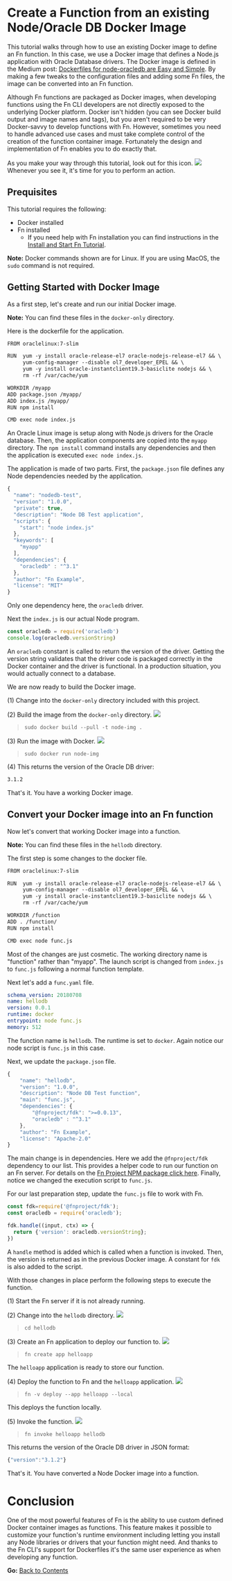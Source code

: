 # Create a Function from an existing Node/Oracle DB Docker Image

This tutorial walks through how to use an existing Docker image to define an
Fn function.  In this case, we use a Docker image that defines a Node.js application with Oracle Database drivers. The Docker image is defined in the Medium post: [Dockerfiles for node-oracledb are Easy and Simple](https://blogs.oracle.com/opal/dockerfiles-for-node-oracledb-are-easy-and-simple). By making a few tweaks to the configuration files and adding some Fn files, the image can be converted into an Fn function.

Although Fn functions are packaged as Docker images, when
developing functions using the Fn CLI developers are not directly exposed
to the underlying Docker platform.  Docker isn't hidden (you can see
Docker build output and image names and tags), but you aren't
required to be very Docker-savvy to develop functions with Fn.
However, sometimes you need to handle advanced use cases and must take
complete control of the creation of the function container image. Fortunately
the design and implementation of Fn enables you to do exactly that.

As you make your way through this tutorial, look out for this icon.
![](images/userinput.png) Whenever you see it, it's time for you to
perform an action.

## Prequisites
This tutorial requires the following:
* Docker installed
* Fn installed
    * If you need help with Fn installation you can find instructions in the
[Install and Start Fn Tutorial](../install/README.md).

**Note:** Docker commands shown are for Linux. If you are using MacOS, the `sudo` command is not required.

## Getting Started with Docker Image
As a first step, let's create and run our initial Docker image.

**Note:** You can find these files in the `docker-only` directory.

Here is the dockerfile for the application.

```txt
FROM oraclelinux:7-slim

RUN  yum -y install oracle-release-el7 oracle-nodejs-release-el7 && \
     yum-config-manager --disable ol7_developer_EPEL && \
     yum -y install oracle-instantclient19.3-basiclite nodejs && \
     rm -rf /var/cache/yum

WORKDIR /myapp
ADD package.json /myapp/
ADD index.js /myapp/
RUN npm install

CMD exec node index.js
```

An Oracle Linux image is setup along with Node.js drivers for the Oracle database. Then, the application components are copied into the `myapp` directory. The `npm install` command installs any dependencies and then the application is executed `exec node index.js`.

The application is made of two parts. First, the `package.json` file defines any Node dependencies needed by the application.

```js
{
  "name": "nodedb-test",
  "version": "1.0.0",
  "private": true,
  "description": "Node DB Test application",
  "scripts": {
    "start": "node index.js"
  },
  "keywords": [
    "myapp"
  ],
  "dependencies": {
    "oracledb" : "^3.1"
  },
  "author": "Fn Example",
  "license": "MIT"
}
```

Only one dependency here, the `oracledb` driver.

Next the `index.js` is our actual Node program.
```js
const oracledb = require('oracledb')
console.log(oracledb.versionString)
```

An `oracledb` constant is called to return the version of the driver. Getting the version string validates that the driver code is packaged correctly in the Docker container and the driver is functional. In a production situation, you would actually connect to a database.

We are now ready to build the Docker image.

(1) Change into the `docker-only` directory included with this project.

(2) Build the image from the `docker-only` directory.
![](images/userinput.png)
>```
> sudo docker build --pull -t node-img .
>```

(3) Run the image with Docker.
![](images/userinput.png)
>```
> sudo docker run node-img
>```

(4) This returns the version of the Oracle DB driver:
```txt
3.1.2
```

That's it. You have a working Docker image.


## Convert your Docker image into  an Fn function
Now let's convert that working Docker image into a function.

**Note:** You can find these files in the `hellodb` directory.

The first step is some changes to the docker file.

```txt
FROM oraclelinux:7-slim

RUN  yum -y install oracle-release-el7 oracle-nodejs-release-el7 && \
     yum-config-manager --disable ol7_developer_EPEL && \
     yum -y install oracle-instantclient19.3-basiclite nodejs && \
     rm -rf /var/cache/yum

WORKDIR /function
ADD . /function/
RUN npm install

CMD exec node func.js
```

Most of the changes are just cosmetic. The working directory name is "function" rather than "myapp". The launch script is changed from `index.js` to `func.js`  following a normal function template.

Next let's add a `func.yaml` file.
```yaml
schema_version: 20180708
name: hellodb
version: 0.0.1
runtime: docker
entrypoint: node func.js
memory: 512
```

The function name is `hellodb`. The runtime is set to `docker`. Again notice our node script is `func.js` in this case.

Next, we update the `package.json` file.
```js
{
	"name": "hellodb",
    "version": "1.0.0",
	"description": "Node DB Test function",
	"main": "func.js",
	"dependencies": {
		"@fnproject/fdk": ">=0.0.13",
		"oracledb" : "^3.1"
	},
    "author": "Fn Example",
	"license": "Apache-2.0"
}
```

The main change is in dependencies. Here we add the `@fnproject/fdk` dependency to our list. This provides a helper code to run our function on an Fn server. For details on the [Fn Project NPM package click here](https://www.npmjs.com/package/@fnproject/fdk).  Finally, notice we changed the execution script to `func.js`.

For our last preparation step, update the `func.js` file to work with Fn.
```js
const fdk=require('@fnproject/fdk');
const oracledb = require('oracledb');

fdk.handle((input, ctx) => {
  return {'version': oracledb.versionString};
})
```
A `handle` method is added which is called when a function is invoked. Then, the version is returned as in the previous Docker image. A constant for `fdk` is also added to the script.

With those changes in place perform the following steps to execute the function.

(1) Start the Fn server if it is not already running.

(2) Change into the `hellodb` directory.
![](images/userinput.png)
>```
> cd hellodb
>```

(3) Create an Fn application to deploy our function to.
![](images/userinput.png)
>```
> fn create app helloapp
>```

The `helloapp` application is ready to store our function.

(4) Deploy the function to Fn and the `helloapp` application.
![](images/userinput.png)
>```
> fn -v deploy --app helloapp --local
>```

This deploys the function locally.

(5) Invoke the function.
![](images/userinput.png)
>```
> fn invoke helloapp hellodb
>```

This returns the version of the Oracle DB driver in JSON format:

```js
{"version":"3.1.2"}
```

That's it. You have converted a Node Docker image into a function.


# Conclusion

One of the most powerful features of Fn is the ability to use custom defined
Docker container images as functions. This feature makes it possible to
customize your function's runtime environment including letting you install
any Node libraries or drivers that your function might need. And thanks to
the Fn CLI's support for Dockerfiles it's the same user experience as when
developing any function.

**Go:** [Back to Contents](../../README.md)

